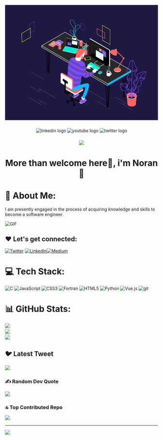 <div align="center">
 <img src="./images/18a4949fc9c8067172d3b96e302e7097.gif">
</div>

###

<div align="center">
  <img src="https://img.shields.io/static/v1?message=LinkedIn&logo=linkedin&label=&color=0077B5&logoColor=white&labelColor=&style=for-the-badge" height="25" alt="linkedin logo"  />
  <img src="https://img.shields.io/static/v1?message=Youtube&logo=youtube&label=&color=FF0000&logoColor=white&labelColor=&style=for-the-badge" height="25" alt="youtube logo"  />
  <img src="https://img.shields.io/static/v1?message=Twitter&logo=twitter&label=&color=1DA1F2&logoColor=white&labelColor=&style=for-the-badge" height="25" alt="twitter logo"  />
</div>

###

<div align="center">
  <img src="https://visitor-badge.laobi.icu/badge?page_id=maurodesouza.maurodesouza&"  />
</div>

###

<h1 align="center">More than welcome here👋, i'm Noran 🌹</h1>

###

# 💫 About Me:
I am presently engaged in the process of acquiring knowledge and skills to become a software engineer.

<img alt="GIF" src="https://github.com/TheDudeThatCode/TheDudeThatCode/blob/master/Assets/gandalf_parrot.gif" width="20vw" />

## ❤️ Let's get connected:
<p>
 <a href="https://twitter.com/Noransaber11" target="_blank"><img alt="Twitter" src="https://img.shields.io/badge/twitter-%231DA1F2.svg?&style=for-the-badge&logo=twitter&logoColor=white"  height="30px"/></a> <a href="https://www.linkedin.com/in/noran-saber-abdelfattah-6198471ba/" target="_blank"><img alt="LinkedIn" src="https://img.shields.io/badge/linkedin-%230077B5.svg?&style=for-the-badge&logo=linkedin&logoColor=white"  height="30px"/></a><a href="https://medium.com/@noransaber685" target="_blank"><img alt="Medium" src="https://img.shields.io/badge/Medium-%2312100E.svg?&style=for-the-badge&logo=medium&logoColor=white" height="30px"/></a>

</p>

# 💻 Tech Stack:
![C](https://img.shields.io/badge/c-%2300599C.svg?style=for-the-badge&logo=c&logoColor=white) ![JavaScript](https://img.shields.io/badge/javascript-%23323330.svg?style=for-the-badge&logo=javascript&logoColor=%23F7DF1E) ![CSS3](https://img.shields.io/badge/css3-%231572B6.svg?style=for-the-badge&logo=css3&logoColor=white) ![Fortran](https://img.shields.io/badge/Fortran-%23734F96.svg?style=for-the-badge&logo=fortran&logoColor=white) ![HTML5](https://img.shields.io/badge/html5-%23E34F26.svg?style=for-the-badge&logo=html5&logoColor=white) ![Python](https://img.shields.io/badge/python-3670A0?style=for-the-badge&logo=python&logoColor=ffdd54) ![Vue.js](https://img.shields.io/badge/vuejs-%2335495e.svg?style=for-the-badge&logo=vuedotjs&logoColor=%234FC08D)
<img alt="git" src="https://img.shields.io/badge/-Git-F05032?style=flat-square&logo=git&logoColor=white" height="25px"/>
# 📊 GitHub Stats:
![](https://github-readme-stats.vercel.app/api?username=Noransaber&theme=gotham&hide_border=false&include_all_commits=false&count_private=false)<br/>
![](https://github-readme-streak-stats.herokuapp.com/?user=Noransaber&theme=gotham&hide_border=false)<br/>
![](https://github-readme-stats.vercel.app/api/top-langs/?username=Noransaber&theme=gotham&hide_border=false&include_all_commits=false&count_private=false&layout=compact)

## 🐦 Latest Tweet
[![](https://gtce.itsvg.in/api?username=@Noransaber11)](https://github.com/VishwaGauravIn/github-twitter-card-embed)

### ✍️ Random Dev Quote
![](https://quotes-github-readme.vercel.app/api?type=horizontal&theme=radical)

### 🔝 Top Contributed Repo
![](https://github-contributor-stats.vercel.app/api?username=Noransaber&limit=5&theme=tokyonight&combine_all_yearly_contributions=true)

---
[![](https://visitcount.itsvg.in/api?id=Noransaber&icon=0&color=7)](https://visitcount.itsvg.in)

<!-- Proudly created with GPRM ( https://gprm.itsvg.in ) -->
